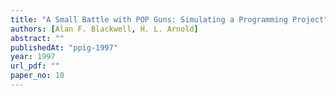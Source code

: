 ```yaml
---
title: "A Small Battle with POP Guns: Simulating a Programming Project"
authors: [Alan F. Blackwell, H. L. Arnold]
abstract: ""
publishedAt: "ppig-1997"
year: 1997
url_pdf: ""
paper_no: 10
---
```

